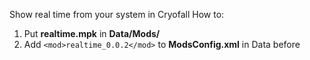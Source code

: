 Show real time from your system in Cryofall
How to:
1. Put **realtime.mpk** in **Data/Mods/**
2. Add ```<mod>realtime_0.0.2</mod>``` to **ModsConfig.xml** in Data before **</mods>**
